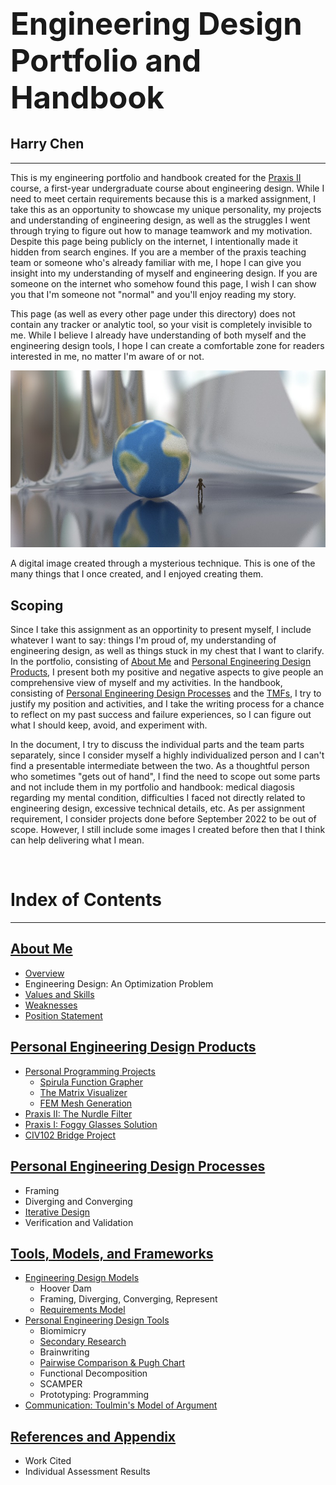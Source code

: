 # <h1 style="font-size:3.5em;">Engineering Design <br/>Portfolio and Handbook</h1>

<h2>Harry Chen</h2>

--------

This is my engineering portfolio and handbook created for the [Praxis II](https://orientation.engsci.utoronto.ca/esc102-praxis-ii/) course, a first-year undergraduate course about engineering design. While I need to meet certain requirements because this is a marked assignment, I take this as an opportunity to showcase my unique personality, my projects and understanding of engineering design, as well as the struggles I went through trying to figure out how to manage teamwork and my motivation. Despite this page being publicly on the internet, I intentionally made it hidden from search engines. If you are a member of the praxis teaching team or someone who's already familiar with me, I hope I can give you insight into my understanding of myself and engineering design. If you are someone on the internet who somehow found this page, I wish I can show you that I'm someone not "normal" and you'll enjoy reading my story.

This page (as well as every other page under this directory) does not contain any tracker or analytic tool, so your visit is completely invisible to me. While I believe I already have understanding of both myself and the engineering design tools, I hope I can create a comfortable zone for readers interested in me, no matter I'm aware of or not.

![](img/gamma.jpg)

<p class="caption" markdown="1">
A digital image created through a mysterious technique. This is one of the many things that I once created, and I enjoyed creating them.
</p>


## Scoping

Since I take this assignment as an opportinity to present myself, I include whatever I want to say: things I'm proud of, my understanding of engineering design, as well as things stuck in my chest that I want to clarify. In the portfolio, consisting of <u>About Me</u> and <u>Personal Engineering Design Products</u>, I present both my positive and negative aspects to give people an comprehensive view of myself and my activities. In the handbook, consisting of <u>Personal Engineering Design Processes</u> and the <u>TMFs</u>, I try to justify my position and activities, and I take the writing process for a chance to reflect on my past success and failure experiences, so I can figure out what I should keep, avoid, and experiment with.

In the document, I try to discuss the individual parts and the team parts separately, since I consider myself a highly individualized person and I can't find a presentable intermediate between the two. As a thoughtful person who sometimes "gets out of hand", I find the need to scope out some parts and not include them in my portfolio and handbook: medical diagosis regarding my mental condition, difficulties I faced not directly related to engineering design, excessive technical details, etc. As per assignment requirement, I consider projects done before September 2022 to be out of scope. However, I still include some images I created before then that I think can help delivering what I mean.


<br/>

# Index of Contents
--------

## [About Me](about-me)
 - [Overview](about-me/#overview)
 - Engineering Design: An Optimization Problem
 - [Values and Skills](about-me/#values-and-skills)
 - [Weaknesses](about-me/#weaknesses)
 - [Position Statement](about-me/#position-statement)

## [Personal Engineering Design Products](design-products)
 - [Personal Programming Projects](design-products/#personal-programming-projects)
     - [Spirula Function Grapher](design-products/#spirula-function-grapher)
     - [The Matrix Visualizer](design-products/#the-matrix-visualizer)
     - [FEM Mesh Generation](design-products/#fem-mesh-generation)
 - [Praxis II: The Nurdle Filter](design-products/#praxis-ii-the-nurdle-filter)
 - [Praxis I: Foggy Glasses Solution](design-products/#praxis-i-foggy-glasses-solution)
 - [CIV102 Bridge Project](design-products/#civ102-bridge-project)

## [Personal Engineering Design Processes](design-processes)
 - Framing
 - Diverging and Converging
 - [Iterative Design](design-processes/#iterative-design)
 - Verification and Validation

## [Tools, Models, and Frameworks](tmf)
 - [Engineering Design Models](tmf/#engineering-design-models)
    - Hoover Dam
    - Framing, Diverging, Converging, Represent
    - [Requirements Model](tmf/#requirements-model)
 - [Personal Engineering Design Tools](tmf/#personal-engineering-design-tools)
    - Biomimicry
    - [Secondary Research](tmf/#secondary-research)
    - Brainwriting
    - [Pairwise Comparison & Pugh Chart](tmf/#pairwise-comparison-pugh-chart)
    - Functional Decomposition
    - SCAMPER
    - Prototyping: Programming
 - [Communication: Toulmin's Model of Argument](tmf/#communication-toulmins-model-of-argument)

## [References and Appendix](appendix.md)
 - Work Cited
 - Individual Assessment Results
